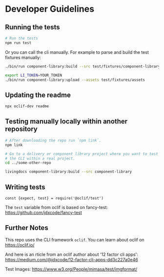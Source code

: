 # Developer Guidelines

## Running the tests

```bash
# Run the tests
npm run test
```

Or you can call the cli manually.
For example to parse and build the test fixtures manually:
```bash
./bin/run component-library:build --src test/fixtures/component-library
```

```bash
export LI_TOKEN=YOUR_TOKEN
./bin/run component-library:upload --assets test/fixtures/assets
```


## Updating the readme

```bash
npx oclif-dev readme
```


## Testing manually locally within another repository

```bash
# After downloading the repo run `npm link`.
npm link

# Go to a delivery or component library project where you want to test
# the CLI within a real project.
cd ../some-other-repo

livingdocs component-library:build --src component-library
```

## Writing tests

`const {expect, test} = require('@oclif/test')`

The `test` variable from oclif is based on fancy-test: https://github.com/jdxcode/fancy-test


## Further Notes

This repo uses the CLI framework `oclif`. You can learn about oclif on https://oclif.io/

And here is an rticle from an oclif author about '12 factor cli apps': https://medium.com/@jdxcode/12-factor-cli-apps-dd3c227a0e46

Test Images:
https://www.w3.org/People/mimasa/test/imgformat/
